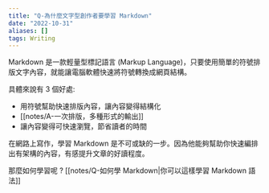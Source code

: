 ```yaml
---
title: "Q-為什麼文字型創作者要學習 Markdown"
date: "2022-10-31"
aliases: []
tags: Writing
---
```


Markdown 是一款輕量型標記語言 (Markup Language)，只要使用簡單的符號排版文字內容，就能讓電腦軟體快速將符號轉換成網頁結構。

具體來說有 3 個好處:
- 用符號幫助快速排版內容，讓內容變得結構化
- [[notes/A-一次排版，多種形式的輸出]]
- 讓內容變得可快速瀏覽，節省讀者的時間

在網路上寫作，學習 Markdown 是不可或缺的一步。因為他能夠幫助你快速編排出有架構的內容，有感提升文章的好讀程度。

那麼如何學習呢 ? [[notes/Q-如何學 Markdown|你可以這樣學習 Markdown 語法]]